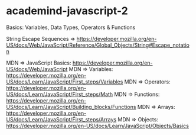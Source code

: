 # academind-javascript-2
Basics: Variables, Data Types, Operators &amp; Functions

String Escape Sequences => https://developer.mozilla.org/en-US/docs/Web/JavaScript/Reference/Global_Objects/String#Escape_notation

MDN => JavaScript Basics: https://developer.mozilla.org/en-US/docs/Web/JavaScript
MDN => Variables: https://developer.mozilla.org/en-US/docs/Learn/JavaScript/First_steps/Variables
MDN => Operators: https://developer.mozilla.org/en-US/docs/Learn/JavaScript/First_steps/Math
MDN => Functions: https://developer.mozilla.org/en-US/docs/Learn/JavaScript/Building_blocks/Functions
MDN => Arrays: https://developer.mozilla.org/en-US/docs/Learn/JavaScript/First_steps/Arrays
MDN => Objects: https://developer.mozilla.org/en-US/docs/Learn/JavaScript/Objects/Basics